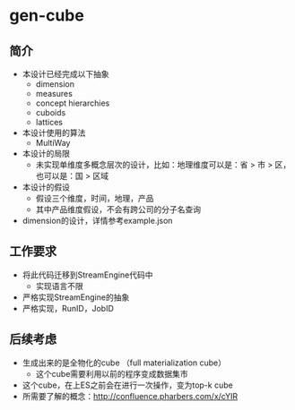# gen-cube

## 简介

- 本设计已经完成以下抽象
  - dimension
  - measures
  - concept hierarchies
  - cuboids
  - lattices
- 本设计使用的算法
  - MultiWay
- 本设计的局限
  - 未实现单维度多概念层次的设计，比如：地理维度可以是：省 > 市 > 区， 也可以是：国 > 区域 
- 本设计的假设
  - 假设三个维度，时间，地理，产品
  - 其中产品维度假设，不会有跨公司的分子名查询
- dimension的设计，详情参考example.json

## 工作要求

- 将此代码迁移到StreamEngine代码中
  - 实现语言不限
- 严格实现StreamEngine的抽象
- 严格实现，RunID，JobID

## 后续考虑

- 生成出来的是全物化的cube （full materialization cube）
  - 这个cube需要利用以前的程序变成数据集市
- 这个cube，在上ES之前会在进行一次操作，变为top-k cube
- 所需要了解的概念：http://confluence.pharbers.com/x/cYIR
